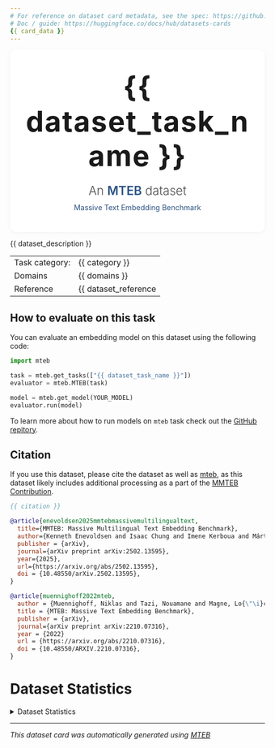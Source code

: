 ```yaml
---
# For reference on dataset card metadata, see the spec: https://github.com/huggingface/hub-docs/blob/main/datasetcard.md?plain=1
# Doc / guide: https://huggingface.co/docs/hub/datasets-cards
{{ card_data }}
---
```

<!-- adapted from https://github.com/huggingface/huggingface_hub/blob/v0.30.2/src/huggingface_hub/templates/datasetcard_template.md -->

<div align="center" style="padding: 40px 20px; background-color: white; border-radius: 12px; box-shadow: 0 2px 10px rgba(0, 0, 0, 0.05); max-width: 600px; margin: 0 auto;">
  <h1 style="font-size: 3.5rem; color: #1a1a1a; margin: 0 0 20px 0; letter-spacing: 2px; font-weight: 700;">{{ dataset_task_name }}</h1>
  <div style="font-size: 1.5rem; color: #4a4a4a; margin-bottom: 5px; font-weight: 300;">An <a href="https://github.com/embeddings-benchmark/mteb" style="color: #2c5282; font-weight: 600; text-decoration: none;" onmouseover="this.style.textDecoration='underline'" onmouseout="this.style.textDecoration='none'">MTEB</a> dataset</div>
  <div style="font-size: 0.9rem; color: #2c5282; margin-top: 10px;">Massive Text Embedding Benchmark</div>
</div>

{{ dataset_description }}

|                |                                             |
|----------------|---------------------------------------------|
| Task category: | {{ category }}                              |
| Domains        | {{ domains }}                               |
| Reference      | {{ dataset_reference | default("", true) }} |


## How to evaluate on this task

You can evaluate an embedding model on this dataset using the following code:

```python
import mteb

task = mteb.get_tasks(["{{ dataset_task_name }}"])
evaluator = mteb.MTEB(task)

model = mteb.get_model(YOUR_MODEL)
evaluator.run(model)
```

<!-- Datasets want link to arxiv in readme to autolink dataset with paper -->
To learn more about how to run models on `mteb` task check out the [GitHub repitory](https://github.com/embeddings-benchmark/mteb). 

## Citation

If you use this dataset, please cite the dataset as well as [mteb](https://github.com/embeddings-benchmark/mteb), as this dataset likely includes additional processing as a part of the [MMTEB Contribution](https://github.com/embeddings-benchmark/mteb/tree/main/docs/mmteb).

```bibtex
{{ citation }}

@article{enevoldsen2025mmtebmassivemultilingualtext,
  title={MMTEB: Massive Multilingual Text Embedding Benchmark},
  author={Kenneth Enevoldsen and Isaac Chung and Imene Kerboua and Márton Kardos and Ashwin Mathur and David Stap and Jay Gala and Wissam Siblini and Dominik Krzemiński and Genta Indra Winata and Saba Sturua and Saiteja Utpala and Mathieu Ciancone and Marion Schaeffer and Gabriel Sequeira and Diganta Misra and Shreeya Dhakal and Jonathan Rystrøm and Roman Solomatin and Ömer Çağatan and Akash Kundu and Martin Bernstorff and Shitao Xiao and Akshita Sukhlecha and Bhavish Pahwa and Rafał Poświata and Kranthi Kiran GV and Shawon Ashraf and Daniel Auras and Björn Plüster and Jan Philipp Harries and Loïc Magne and Isabelle Mohr and Mariya Hendriksen and Dawei Zhu and Hippolyte Gisserot-Boukhlef and Tom Aarsen and Jan Kostkan and Konrad Wojtasik and Taemin Lee and Marek Šuppa and Crystina Zhang and Roberta Rocca and Mohammed Hamdy and Andrianos Michail and John Yang and Manuel Faysse and Aleksei Vatolin and Nandan Thakur and Manan Dey and Dipam Vasani and Pranjal Chitale and Simone Tedeschi and Nguyen Tai and Artem Snegirev and Michael Günther and Mengzhou Xia and Weijia Shi and Xing Han Lù and Jordan Clive and Gayatri Krishnakumar and Anna Maksimova and Silvan Wehrli and Maria Tikhonova and Henil Panchal and Aleksandr Abramov and Malte Ostendorff and Zheng Liu and Simon Clematide and Lester James Miranda and Alena Fenogenova and Guangyu Song and Ruqiya Bin Safi and Wen-Ding Li and Alessia Borghini and Federico Cassano and Hongjin Su and Jimmy Lin and Howard Yen and Lasse Hansen and Sara Hooker and Chenghao Xiao and Vaibhav Adlakha and Orion Weller and Siva Reddy and Niklas Muennighoff},
  publisher = {arXiv},
  journal={arXiv preprint arXiv:2502.13595},
  year={2025},
  url={https://arxiv.org/abs/2502.13595},
  doi = {10.48550/arXiv.2502.13595},
}

@article{muennighoff2022mteb,
  author = {Muennighoff, Niklas and Tazi, Nouamane and Magne, Lo{\"\i}c and Reimers, Nils},
  title = {MTEB: Massive Text Embedding Benchmark},
  publisher = {arXiv},
  journal={arXiv preprint arXiv:2210.07316},
  year = {2022}
  url = {https://arxiv.org/abs/2210.07316},
  doi = {10.48550/ARXIV.2210.07316},
}
```

# Dataset Statistics
<details>
  <summary> Dataset Statistics</summary>

The following code contains the descriptive statistics from the task. These can also be obtained using:

```python
import mteb

task = mteb.get_task("{{ dataset_task_name }}")

desc_stats = task.metadata.descriptive_stats
```

```json
{{ descritptive_stats | default("{}", true) }}
```

</details>

---
*This dataset card was automatically generated using [MTEB](https://github.com/embeddings-benchmark/mteb)*